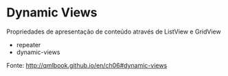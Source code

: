 # Dynamic Views

Propriedades de apresentação de conteúdo através de ListView e GridView

- repeater
- dynamic-views

Fonte: http://qmlbook.github.io/en/ch06#dynamic-views
